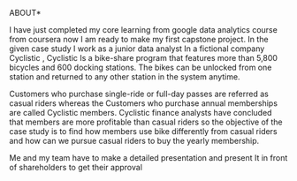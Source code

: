 ABOUT*

I have just completed my core learning from google data analytics course from coursera now I am ready to make my first capstone project.
In the given case study I work as a junior data analyst In a fictional company Cyclistic , Cyclistic Is a bike-share program that features more than 5,800 bicycles and 600 docking stations. The bikes can be unlocked from one station and returned to any other station in the system anytime.

Customers who purchase single-ride or full-day passes are referred as casual riders whereas the Customers who purchase annual memberships are called Cyclistic members. 
Cyclistic finance analysts have concluded that members are more profitable than casual riders so the objective of the case study is to find how members use bike differently from casual riders and how can we pursue casual riders to buy the yearly membership.

Me and my team have to make a detailed presentation and present It in front of shareholders to get their approval 
